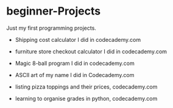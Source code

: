 # beginner-Projects
Just my first programming projects.

* Shipping cost calculator I did in codecademy.com

* furniture store checkout calculator I did in codecademy.com

* Magic 8-ball program I did in codecademy.com

* ASCII art of my name I did in Codecademy.com

* listing pizza toppings and their prices, codecademy.com

* learning to organise grades in python, codecademy.com
